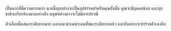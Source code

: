 เป็นฉากที่มีความยากมาก ฉากนี้ทุกอย่างจะเป็นอุปสรรคสำหรับคุณทั้งนั้น คุณจะมีบุคคลน้อย
และทุกชาติจะเรียกร้องมากอย่างยิ่ง มนุษย์ต่างดาวจะไม่มีการปราณี

ตัวเลือกนี้แสดงระดับยากมาก และแนะนำเฉพาะคนที่ชนะระดับยากแล้ว
และยังอยากจะทำร้ายตัวเองอีก